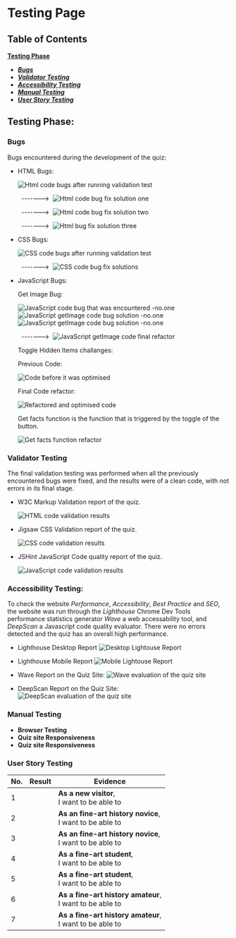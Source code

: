 # Testing Page
## Table of Contents
 [**Testing Phase**](#testing-phase)
  * [***Bugs***](#bugs)
  * [***Validator Testing***](#validator-testing)
  * [***Accessibility Testing***](#accessibility-testing)
  * [***Manual Testing***](#manual-testing)
  * [***User Story Testing***](#user-story-testing)

## **Testing Phase:**
### **Bugs**
Bugs encountered during the development of the quiz:

  - HTML Bugs:

    ![Html code bugs after running validation test](docs/testing-screenshots/html_midcheck_error.jpg)

    &nbsp;&nbsp;------->&nbsp;&nbsp;![Html code bug fix solution one](docs/testing-screenshots/html_error_fix2.jpg)

    &nbsp;&nbsp;------->&nbsp;&nbsp;![Html code bug fix solution two](docs/testing-screenshots/html_error_fix.jpg)

    &nbsp;&nbsp;------->&nbsp;&nbsp;![Html bug fix solution three](docs/testing-screenshots/html_error_fix3.jpg)

  - CSS Bugs:

    ![CSS code bugs after running validation test](docs/testing-screenshots/css_midcheck_errors.jpg)

    &nbsp;&nbsp;------->&nbsp;&nbsp;![CSS code bug fix solutions](docs/testing-screenshots/css_error_fix.jpg)

  - JavaScript Bugs:
    
    Get Image Bug:

    ![JavaScript code bug that was encountered -no.one](docs/testing-screenshots/javascript_error_one.jpg)
    ![JavaScript getImage code bug solution -no.one](docs/testing-screenshots/js_get_image_error.jpg)
    ![JavaScript getImage code bug solution -no.one](docs/testing-screenshots/js_geimage_error.jpg)

    &nbsp;&nbsp;------->&nbsp;&nbsp;![JavaScript getImage code final refactor](docs/testing-screenshots/js_getimage_fix.jpg)

    Toggle Hidden Items challanges:

     Previous Code:

      ![Code before it was optimised](docs/testing-screenshots/js_toggleerror_fix1.jpg)

     Final Code refactor:

      ![Refactored and optimised code](docs/testing-screenshots/js_toggle_fix.jpg)

     Get facts function is the function that is triggered by the toggle of the button.

      ![Get facts function refactor](docs/testing-screenshots/js_getfact_refactor.jpg)

### **Validator Testing**
  The final validation testing was performed when all the previously encountered bugs were fixed, and the results were of a clean code, with not errors in its final stage.

  - W3C Markup Validation report of the quiz.

    ![HTML code validation results](docs/testing-screenshots/html_final_validation.jpg)

  - Jigsaw CSS Validation report of the quiz.

    ![CSS code validation results](docs/testing-screenshots/css_final_validation.jpg)

  - JSHint JavaScript Code quality report of the quiz.

    ![JavaScript code validation results](docs/testing-screenshots//jshint_final_scan.jpg)

### **Accessibility Testing:**
To check the website *Performance*, *Accessibility*, *Best Practice* and *SEO*, the website was run through the *Lighthouse* Chrome Dev Tools performance statistics generator *Wave* a web accessability tool, and *DeepScan* a Javascript code quality evaluator.
There were no errors detected and the quiz has an overall high performance.
 
 - Lighthouse Desktop Report
  ![Desktop Lightouse Report](docs/testing-screenshots/lighthouse_desktop.jpg)

 - Lighthouse Mobile Report
  ![Mobile Lightouse Report](docs/testing-screenshots/lighthouse_mobile.jpg)

 - Wave Report on the Quiz Site:
  ![Wave evaluation of the quiz site](docs/testing-screenshots/wave_scan.jpg)

- DeepScan Report on the Quiz Site:
  ![DeepScan evaluation of the quiz site](docs/testing-screenshots/final_deepscan.jpg)
  
### **Manual Testing**
 - **Browser Testing** 
 - **Quiz site Responsiveness** 
 - **Quiz site Responsiveness** 

### **User Story Testing**
|No.|Result|Evidence|
  |---|-----|-----|
  |1||**As a new visitor**, <br> I want to be able to|
  |2||**As an fine-art history novice**, <br> I want to be able to|
  |3||**As an fine-art history novice**, <br> I want to be able to|
  |4||**As a fine-art student**, <br> I want to be able to|
  |5||**As a fine-art student**, <br> I want to be able to|
  |6||**As a fine-art history amateur**, <br> I want to be able to|
  |7||**As a fine-art history amateur**, <br> I want to be able to|

